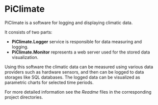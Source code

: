 # PiClimate

PiClimate is a software for logging and displaying climatic data.

It consists of two parts:

* **PiClimate.Logger** service is responsible for data measuring and logging.
* **PiClimate.Monitor** represents a web server used for the stored data visualization.

Using this software the climatic data can be measured using various data providers such as hardware sensors, and then
can be logged to data storages like SQL databases. The logged data can be visualized as parametric charts for selected
time periods.

For more detailed information see the *Readme* files in the corresponding project directories.
